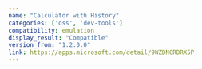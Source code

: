 ```yaml
---
name: "Calculator with History"
categories: ['oss', 'dev-tools']
compatibility: emulation
display_result: "Compatible"
version_from: "1.2.0.0"
link: https://apps.microsoft.com/detail/9WZDNCRDRX5P
---
```


